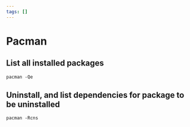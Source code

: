 ```yaml
---
tags: []
---
```


# Pacman

## List all installed packages

```
pacman -Qe
```

## Uninstall, and list dependencies for package to be uninstalled

```
pacman -Rcns
```
